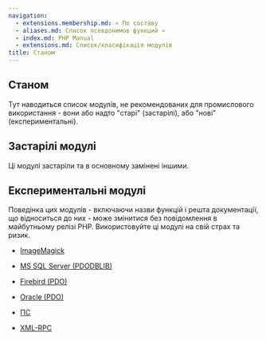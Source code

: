 ```yaml
---
navigation:
  - extensions.membership.md: « По составу
  - aliases.md: Список псевдонимов функций »
  - index.md: PHP Manual
  - extensions.md: Список/класифікація модулів
title: Станом
---
```

## Станом

Тут наводиться список модулів, не рекомендованих для промислового використання - вони або надто "старі" (застарілі), або "нові" (експериментальні).

## Застарілі модулі

Ці модулі застаріли та в основному замінені іншими.

## Експериментальні модулі

Поведінка цих модулів - включаючи назви функцій і решта документації, що відноситься до них - може змінитися без повідомлення в майбутньому релізі PHP. Використовуйте ці модулі на свій страх та ризик.

-   [ImageMagick](book.imagick.md)
    
-   [MS SQL Server (PDODBLIB)](ref.pdo-dblib.md)
    
-   [Firebird (PDO)](ref.pdo-firebird.md)
    
-   [Oracle (PDO)](ref.pdo-oci.md)
    
-   [ПС](book.ps.md)
    
-   [XML-RPC](book.xmlrpc.md)
